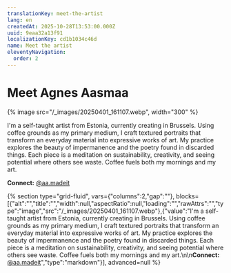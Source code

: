 ```yaml
---
translationKey: meet-the-artist
lang: en
createdAt: 2025-10-28T13:53:00.000Z
uuid: 9eaa32a13f91
localizationKey: cd1b1034c46d
name: Meet the artist
eleventyNavigation:
  order: 2
---
```

# Meet Agnes Aasmaa

{% image src="/_images/20250401_161107.webp", width="300" %}

I'm a self-taught artist from Estonia, currently creating in Brussels. Using coffee grounds as my primary medium, I craft textured portraits that transform an everyday material into expressive works of art. My practice explores the beauty of impermanence and the poetry found in discarded things. Each piece is a meditation on sustainability, creativity, and seeing potential where others see waste. Coffee fuels both my mornings and my art.

**Connect:** [@aa.madeit](https://www.instagram.com/aa.madeit/)

{% section type="grid-fluid", vars={"columns":2,"gap":""}, blocks=[{"alt":"","title":"","width":null,"aspectRatio":null,"loading":"","rawAttrs":"","type":"image","src":"/_images/20250401_161107.webp"},{"value":"I'm a self-taught artist from Estonia, currently creating in Brussels. Using coffee grounds as my primary medium, I craft textured portraits that transform an everyday material into expressive works of art. My practice explores the beauty of impermanence and the poetry found in discarded things. Each piece is a meditation on sustainability, creativity, and seeing potential where others see waste. Coffee fuels both my mornings and my art.\n\n**Connect:** [@aa.madeit](https://www.instagram.com/aa.madeit/)","type":"markdown"}], advanced=null %}
